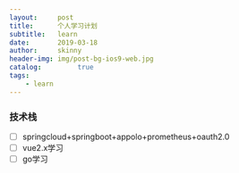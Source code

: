 ```yaml
---
layout:     post
title:      个人学习计划
subtitle:   learn
date:       2019-03-18
author:     skinny
header-img: img/post-bg-ios9-web.jpg
catalog:         true
tags:
    - learn
---
```

### 技术栈

- [ ] springcloud+springboot+appolo+prometheus+oauth2.0
- [ ] vue2.x学习
- [ ] go学习

